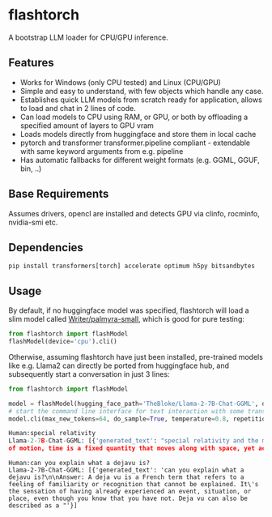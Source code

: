 # flashtorch

A bootstrap LLM loader for CPU/GPU inference.

## Features
- Works for Windows (only CPU tested) and Linux (CPU/GPU)
- Simple and easy to understand, with few objects which handle any case.
- Establishes quick LLM models from scratch ready for application, allows to load and chat in 2 lines of code.
- Can load models to CPU using RAM, or GPU, or both by offloading a specified amount of layers to GPU vram
- Loads models directly from huggingface and store them in local cache
- pytorch and transformer transformer.pipeline compliant - extendable with same keyword arguments from e.g. pipeline
- Has automatic fallbacks for different weight formats (e.g. GGML, GGUF, bin, ..)

## Base Requirements
Assumes drivers, opencl are installed and detects GPU via clinfo, rocminfo, nvidia-smi etc.

## Dependencies

    pip install transformers[torch] accelerate optimum h5py bitsandbytes

## Usage
By default, if no huggingface model was specified, flashtorch will load a slim model called [Writer/palmyra-small](https://huggingface.co/Writer/palmyra-small), which is good for pure testing:

```python
from flashtorch import flashModel
flashModel(device='cpu').cli()
```
Otherwise, assuming flashtorch have just been installed, pre-trained models like e.g. Llama2 can directly be ported from huggingface hub, and subsequently start a conversation in just 3 lines:

```python
from flashtorch import flashModel

model = flashModel(hugging_face_path='TheBloke/Llama-2-7B-Chat-GGML', device='cpu', model_type="llama") # model_type is transformer compliant arg
# start the command line interface for text interaction with some transformer.pipeline arguments
model.cli(max_new_tokens=64, do_sample=True, temperature=0.8, repetition_penalty=1.2)
```
```python
Human:special relativity
Llama-2-7B-Chat-GGML: [{'generated_text': "special relativity and the meaning of time\n\nTime and its relationship to space are fundamental concepts in physics. According to Newton's laws 
of motion, time is a fixed quantity that moves along with space, yet according to Einstein's special relativity, time has no actual physical existence. This paradox has puzzled"}]
```

```
Human:can you explain what a dejavu is?
Llama-2-7B-Chat-GGML: [{'generated_text': 'can you explain what a dejavu is?\n\nAnswer: A deja vu is a French term that refers to a feeling of familiarity or recognition that cannot be explained. It\'s the sensation of having already experienced an event, situation, or place, even though you know that you have not. Deja vu can also be described as a "'}]
```
